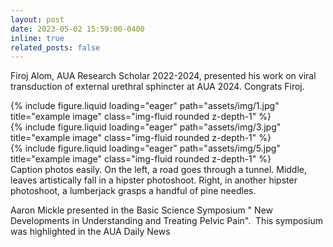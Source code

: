 ```yaml
---
layout: post
date: 2023-05-02 15:59:00-0400
inline: true
related_posts: false
---
```


Firoj Alom, AUA Research Scholar 2022-2024, presented his work on viral transduction of external urethral sphincter at AUA 2024. Congrats Firoj.

<div class="row">
    <div class="col-sm mt-3 mt-md-0">
        {% include figure.liquid loading="eager" path="assets/img/1.jpg" title="example image" class="img-fluid rounded z-depth-1" %}
    </div>
    <div class="col-sm mt-3 mt-md-0">
        {% include figure.liquid loading="eager" path="assets/img/3.jpg" title="example image" class="img-fluid rounded z-depth-1" %}
    </div>
    <div class="col-sm mt-3 mt-md-0">
        {% include figure.liquid loading="eager" path="assets/img/5.jpg" title="example image" class="img-fluid rounded z-depth-1" %}
    </div>
</div>
<div class="caption">
    Caption photos easily. On the left, a road goes through a tunnel. Middle, leaves artistically fall in a hipster photoshoot. Right, in another hipster photoshoot, a lumberjack grasps a handful of pine needles.
</div>

Aaron Mickle presented in the Basic Science Symposium " New Developments in Understanding and Treating Pelvic Pain".  This symposium was highlighted in the AUA Daily News